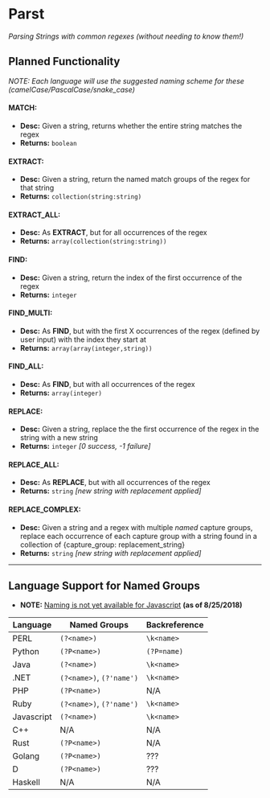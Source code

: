 # Parst
_Parsing Strings with common regexes (without needing to know them!)_

## Planned Functionality
_NOTE:  Each language will use the suggested naming scheme for these (camelCase/PascalCase/snake_case)_

#### MATCH:
* **Desc:** Given a string, returns whether the entire string matches the regex
* **Returns:** `boolean`

#### EXTRACT:
* **Desc:** Given a string, return the named match groups of the regex for that string
* **Returns:** `collection(string:string)`

#### EXTRACT_ALL:
* **Desc:** As **EXTRACT**, but for all occurrences of the regex
* **Returns:** `array(collection(string:string))`

#### FIND:
* **Desc:** Given a string, return the index of the first occurrence of the regex
* **Returns:** `integer`

#### FIND_MULTI:
* **Desc:** As **FIND**, but with the first X occurrences of the regex (defined by user input) with the index they start at
* **Returns:** `array(array(integer,string))`

#### FIND_ALL:
* **Desc:** As **FIND**, but with all occurrences of the regex
* **Returns:** `array(integer)`

#### REPLACE:
* **Desc:** Given a string, replace the the first occurrence of the regex in the string with a new string
* **Returns:** `integer` _[0 success, -1 failure]_

#### REPLACE_ALL:
* **Desc:** As **REPLACE**, but with all occurrences of the regex
* **Returns:** `string` _[new string with replacement applied]_

#### REPLACE_COMPLEX:
* **Desc:** Given a string and a regex with multiple _named_ capture groups, replace each occurrence of each capture group with a string found in a collection of {capture_group: replacement_string}
* **Returns:** `string` _[new string with replacement applied]_

---

## Language Support for Named Groups
* **NOTE:** [Naming is not yet available for Javascript](https://github.com/tc39/proposal-regexp-named-groups) **(as of 8/25/2018)**

|  Language  |       Named Groups       | Backreference |
|------------|--------------------------|---------------|
| PERL       | `(?<name>)`              | `\k<name>`    |
| Python     | `(?P<name>)`             | `(?P=name)`   |
| Java       | `(?<name>)`              | `\k<name>`    |
| .NET       | `(?<name>)`, `(?'name')` | `\k<name>`    |
| PHP        | `(?P<name>)`             | N/A           |
| Ruby       | `(?<name>)`, `(?'name')` | `\k<name>`    |
| Javascript | `(?<name>)`              | `\k<name>`    |
| C++        | N/A                      | N/A           |
| Rust       | `(?P<name>)`             | N/A           |
| Golang     | `(?P<name>)`             | ???           |
| D          | `(?P<name>)`             | ???           |
| Haskell    | N/A                      | N/A           |
